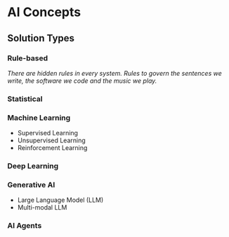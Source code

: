 # AI Concepts

## Solution Types

### Rule-based

*There are hidden rules in every system. Rules to govern the sentences we write, the software we code and the music we play.*

### Statistical

### Machine Learning
- Supervised Learning
- Unsupervised Learning
- Reinforcement Learning

### Deep Learning

### Generative AI
- Large Language Model (LLM)
- Multi-modal LLM

### AI Agents
